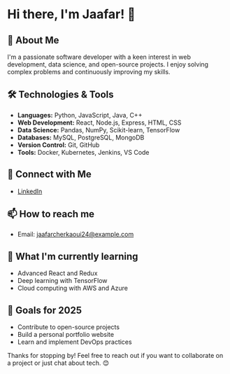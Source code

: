 # Hi there, I'm Jaafar! 👋



## 🚀 About Me

I'm a passionate software developer with a keen interest in web development, data science, and open-source projects. I enjoy solving complex problems and continuously improving my skills.

## 🛠️ Technologies & Tools

- **Languages:** Python, JavaScript, Java, C++
- **Web Development:** React, Node.js, Express, HTML, CSS
- **Data Science:** Pandas, NumPy, Scikit-learn, TensorFlow
- **Databases:** MySQL, PostgreSQL, MongoDB
- **Version Control:** Git, GitHub
- **Tools:** Docker, Kubernetes, Jenkins, VS Code



## 🔗 Connect with Me

- [LinkedIn]([https://www.linkedin.com/in/jaafarch01](https://www.linkedin.com/in/cherkaoui-jaafar-3a4458210/))

## 📫 How to reach me

- Email: jaafarcherkaoui24@example.com

## 🌱 What I'm currently learning

- Advanced React and Redux
- Deep learning with TensorFlow
- Cloud computing with AWS and Azure

## 🎯 Goals for 2025

- Contribute to open-source projects
- Build a personal portfolio website
- Learn and implement DevOps practices

Thanks for stopping by! Feel free to reach out if you want to collaborate on a project or just chat about tech. 😊
